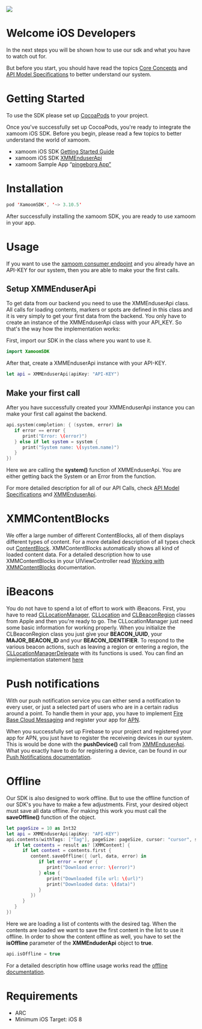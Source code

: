 ![](https://storage.googleapis.com/xamoom-files/cb9dcdd940f44b53baf5c27f331c4079.png)

# Welcome iOS Developers

In the next steps you will be shown how to use our sdk and what you have to watch out for.

But before you start, you should have read the topics [Core Concepts](https://github.com/xamoom/xamoom.github.io/wiki/Core-Concepts) and [API Model Specifications](https://github.com/xamoom/xamoom.github.io/wiki/API-Model-Specifications) to better understand our system.

# Getting Started

To use the SDK please set up [CocoaPods](https://cocoapods.org/) to your project.

Once you've successfully set up CocoaPods, you're ready to integrate the xamoom iOS SDK. Before you begin, please read a few topics to better understand the world of xamoom.
* xamoom iOS SDK [Getting Started Guide](https://github.com/xamoom/xamoom-ios-sdk/wiki/Getting-started)
* xamoom iOS SDK [XMMEnduserApi](https://github.com/xamoom/xamoom-ios-sdk/blob/master/XamoomSDK/Classes/XMMEnduserApi.h)
* xamoom Sample App “[pingeborg App”](https://github.com/xamoom/xamoom-pingeborg-ios)

# Installation

```swift
pod 'XamoomSDK', '~> 3.10.5'
```

After successfully installing the xamoom SDK, you are ready to use xamoom in your app.

# Usage

If you want to use the [xamoom consumer endpoint](https://github.com/xamoom/xamoom.github.io/wiki) and you already have an API-KEY for our system, then you are able to make your the first calls.

## Setup XMMEnduserApi

To get data from our backend you need to use the XMMEnduserApi class. All calls for loading contents, markers or spots are defined in this class and it is very simply to get your first data from the backend. You only have to create an instance of the XMMEnduserApi class with your API_KEY. So that's the way how the implementation works:

First, import our SDK in the class where you want to use it.

```swift
import XamoomSDK
```

After that, create a XMMEnduserApi instance with your API-KEY.

```swift
let api = XMMEnduserApi(apiKey: "API-KEY")
```

## Make your first call

After you have successfully created your XMMEnduserApi instance you can make your first call against the backend.

```swift
api.system(completion: { (system, error) in
   if error == error {
      print("Error: \(error)")
   } else if let system = system {
      print("System name: \(system.name)")
   }
})
```

Here we are calling the **system()** function of XMMEnduserApi. You are either getting back the System or an Error from the function.   

For more detailed description for all of our API Calls, check [API Model Specifications](https://github.com/xamoom/xamoom.github.io/wiki/API-Model-Specifications) and [XMMEnduserApi](https://github.com/xamoom/xamoom-ios-sdk/blob/master/XamoomSDK/Classes/XMMEnduserApi.h).

# XMMContentBlocks

We offer a large number of different ContentBlocks, all of them displays different types of content. For a more detailed description of all types check out [ContentBlock](https://github.com/xamoom/xamoom.github.io/wiki/ContentBlock).
XMMContentBlocks automatically shows all kind of loaded content data. For a detailed description how to use XMMContentBlocks in your UIViewController read [Working with XMMContentBlocks](https://github.com/xamoom/xamoom-ios-sdk/wiki/Working-with-XMMContentBlocks) documentation.

# iBeacons

You do not have to spend a lot of effort to work with iBeacons. First, you have to read [CLLocationManager](https://developer.apple.com/documentation/corelocation/cllocationmanager), [CLLocation](https://developer.apple.com/documentation/corelocation/cllocation) and [CLBeaconRegion](https://developer.apple.com/documentation/corelocation/clbeaconregion) classes from Apple and then you're ready to go.
The CLLocationManager just need some basic information for working properly. When you initialize the CLBeaconRegion class you just give your **BEACON_UUID**, your **MAJOR_BEACON_ID** and your **BEACON_IDENTIFIER**.
To respond to the various beacon actions, such as leaving a region or entering a region, the [CLLocationManagerDelegate](https://developer.apple.com/documentation/corelocation/cllocationmanagerdelegate) with its functions is used.
You can find an implementation statement [here](https://github.com/xamoom/xamoom-ios-sdk/wiki/iBeacons)

# Push notifications

With our push notification service you can either send a notification to every user, or just a selected part of users who are in a certain radius around a point.
To handle them in your app, you have to implement [Fire Base Cloud Messaging](https://firebase.google.com/docs/cloud-messaging/ios/client) and register your app for [APN](https://developer.apple.com/documentation/usernotifications/registering_your_app_with_apns).

When you successfully set up Firebase to your project and registered your app for APN, you just have to register the receiveing devices in our system. This is would be done with the **pushDevice()** call from [XMMEnduserApi](https://github.com/xamoom/xamoom-ios-sdk/blob/master/XamoomSDK/Classes/XMMEnduserApi.h).
What you exactly have to do for registering a device, can be found in our [Push Notifications documentation](https://github.com/xamoom/xamoom-ios-sdk/wiki/Push-Notifications).

# Offline

Our SDK is also designed to work offline. But to use the offline function of our SDK's you have to make a few adjustments.
First, your desired object must save all data offline. For making this work you must call the **saveOffline()** function of the object.

```swift
let pageSize = 10 as Int32
let api = XMMEnduserApi(apiKey: "API-KEY")
api.contents(withTags: ["Tag"], pageSize: pageSize, cursor: "cursor", sort: XMMContentSortOptions.title, completion: { (result, cursor, hasMore, error) in
   if let contents = result as? [XMMContent] {
      if let content = contents.first {
         content.saveOffline({ (url, data, error) in
            if let error = error {
               print("Download error: \(error)")
            } else {
               print("Downloaded file url: \(url)")
               print("Downloaded data: \(data)")
            }
         })
      }    
   }      
})
 ```
Here we are loading a list of contents with the desired tag. When the contents are loaded we want to save the first content in the list to use it offline. 
In order to show the content offline as well, you have to set the **isOffline** parameter of the **XMMEnduderApi** object to **true**.

```swift
api.isOffline = true
 ```

For a detailed descriptin how offline usage works read the [offline documentation](https://github.com/xamoom/xamoom-ios-sdk/wiki/You-are-offline,-and-now%3F).

# Requirements

* ARC
* Minimum iOS Target: iOS 8
